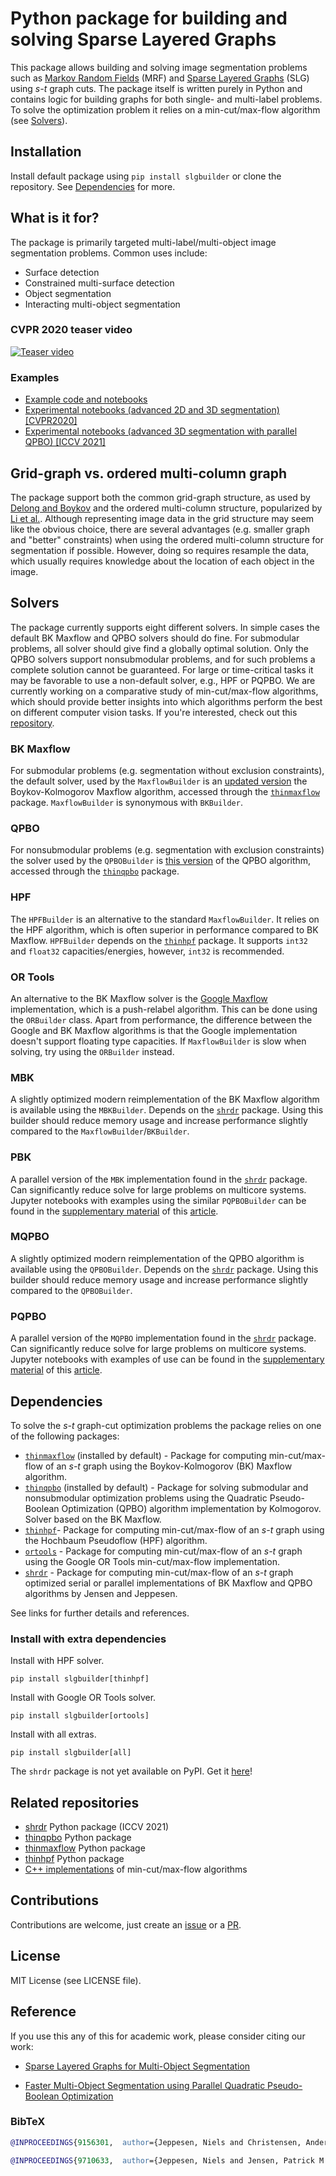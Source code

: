 # Python package for building and solving Sparse Layered Graphs
This package allows building and solving image segmentation problems such as [Markov Random Fields](https://en.wikipedia.org/wiki/Markov_random_field) (MRF) and [Sparse Layered Graphs](http://openaccess.thecvf.com/content_CVPR_2020/papers/Jeppesen_Sparse_Layered_Graphs_for_Multi-Object_Segmentation_CVPR_2020_paper.pdf) (SLG) using *s-t* graph cuts. The package itself is written purely in Python and contains logic for building graphs for both single- and multi-label problems. To solve the optimization problem it relies on a min-cut/max-flow algorithm (see [Solvers](#solvers)).

## Installation
Install default package using `pip install slgbuilder` or clone the repository. See [Dependencies](#dependencies) for more.

## What is it for?
The package is primarily targeted multi-label/multi-object image segmentation problems. Common uses include:
- Surface detection
- Constrained multi-surface detection
- Object segmentation
- Interacting multi-object segmentation

### CVPR 2020 teaser video
[![Teaser video](https://img.youtube.com/vi/CFUYuL1J85k/0.jpg)](https://www.youtube.com/watch?v=CFUYuL1J85k)

### Examples
- [Example code and notebooks](https://github.com/Skielex/slgbuilder-examples)
- [Experimental notebooks (advanced 2D and 3D segmentation) [CVPR2020]](https://doi.org/10.11583/DTU.12016941)
- [Experimental notebooks (advanced 3D segmentation with parallel QPBO) [ICCV 2021]](https://doi.org/10.5281/zenodo.5201619)

## Grid-graph vs. ordered multi-column graph
The package support both the common grid-graph structure, as used by [Delong and Boykov](https://doi.org/10.1109/ICCV.2009.5459263) and the ordered multi-column structure, popularized by [Li et al.](https://doi.org/10.1109/TPAMI.2006.19). Although representing image data in the grid structure may seem like the obvious choice, there are several advantages (e.g. smaller graph and "better" constraints) when using the ordered multi-column structure for segmentation if possible. However, doing so requires resample the data, which usually requires knowledge about the location of each object in the image.

## Solvers
The package currently supports eight different solvers. In simple cases the default BK Maxflow and QPBO solvers should do fine. For submodular problems, all solver should give find a globally optimal solution. Only the QPBO solvers support nonsubmodular problems, and for such problems a complete solution cannot be guaranteed. For large or time-critical tasks it may be favorable to use a non-default solver, e.g., HPF or PQPBO. We are currently working on a comparative study of min-cut/max-flow algorithms, which should provide better insights into which algorithms perform the best on different computer vision tasks. If you're interested, check out this [repository](https://github.com/patmjen/maxflow_algorithms).

### BK Maxflow
For submodular problems (e.g. segmentation without exclusion constraints), the default solver, used by the `MaxflowBuilder` is an [updated version](https://github.com/Skielex/maxflow) the Boykov-Kolmogorov Maxflow algorithm, accessed through the [`thinmaxflow`](https://github.com/Skielex/thinmaxflow) package. `MaxflowBuilder` is synonymous with `BKBuilder`.

### QPBO
For nonsubmodular problems (e.g. segmentation with exclusion constraints) the solver used by the `QPBOBuilder` is [this version](https://github.com/Skielex/maxflow) of the QPBO algorithm, accessed through the [`thinqpbo`](https://github.com/Skielex/thinqpbo) package.

### HPF
The `HPFBuilder` is an alternative to the standard `MaxflowBuilder`. It relies on the HPF algorithm, which is often superior in performance compared to BK Maxflow. `HPFBuilder` depends on the [`thinhpf`](https://github.com/Skielex/thinhpf) package. It supports `int32` and `float32` capacities/energies, however, `int32` is recommended.

### OR Tools
An alternative to the BK Maxflow solver is the [Google Maxflow](https://developers.google.com/optimization/flow/maxflow) implementation, which is a push-relabel algorithm. This can be done using the `ORBuilder` class. Apart from performance, the difference between the Google and BK Maxflow algorithms is that the Google implementation doesn't support floating type capacities. If `MaxflowBuilder` is slow when solving, try using the `ORBuilder` instead.

### MBK
A slightly optimized modern reimplementation of the BK Maxflow algorithm is available using the `MBKBuilder`. Depends on the [`shrdr`](https://github.com/Skielex/shrdr) package. Using this builder should reduce memory usage and increase performance slightly compared to the `MaxflowBuilder`/`BKBuilder`.

### PBK
A parallel version of the `MBK` implementation found in the [`shrdr`](https://github.com/Skielex/shrdr) package. Can significantly reduce solve for large problems on multicore systems. Jupyter notebooks with examples using the similar `PQPBOBuilder` can be found in the [supplementary material](https://doi.org/10.5281/zenodo.5201619) of this [article](https://openaccess.thecvf.com/content/ICCV2021/papers/Jeppesen_Faster_Multi-Object_Segmentation_Using_Parallel_Quadratic_Pseudo-Boolean_Optimization_ICCV_2021_paper.pdf).

### MQPBO
A slightly optimized modern reimplementation of the QPBO algorithm is available using the `QPBOBuilder`. Depends on the [`shrdr`](https://github.com/Skielex/shrdr) package. Using this builder should reduce memory usage and increase performance slightly compared to the `QPBOBuilder`.

### PQPBO
A parallel version of the `MQPBO` implementation found in the [`shrdr`](https://github.com/Skielex/shrdr) package. Can significantly reduce solve for large problems on multicore systems. Jupyter notebooks with examples of use can be found in the [supplementary material](https://doi.org/10.5281/zenodo.5201619) of this [article](https://openaccess.thecvf.com/content/ICCV2021/papers/Jeppesen_Faster_Multi-Object_Segmentation_Using_Parallel_Quadratic_Pseudo-Boolean_Optimization_ICCV_2021_paper.pdf).


## Dependencies
 To solve the *s-t* graph-cut optimization problems the package relies on one of the following packages:
- [`thinmaxflow`](https://github.com/Skielex/thinmaxflow) (installed by default) - Package for computing min-cut/max-flow of an *s-t* graph using the Boykov-Kolmogorov (BK) Maxflow algorithm.
- [`thinqpbo`](https://github.com/Skielex/thinqpbo) (installed by default) - Package for solving submodular and nonsubmodular optimization problems using the Quadratic Pseudo-Boolean Optimization (QPBO) algorithm implementation by Kolmogorov. Solver based on the BK Maxflow.
- [`thinhpf`](https://github.com/Skielex/thinhpf)- Package for computing min-cut/max-flow of an *s-t* graph using the Hochbaum Pseudoflow (HPF) algorithm.
- [`ortools`](https://github.com/google/or-tools) - Package for computing min-cut/max-flow of an *s-t* graph using the Google OR Tools min-cut/max-flow implementation.
- [`shrdr`](https://github.com/Skielex/shrdr) - Package for computing min-cut/max-flow of an *s-t* graph optimized serial or parallel implementations of BK Maxflow and QPBO algorithms by Jensen and Jeppesen.

See links for further details and references.

### Install with extra dependencies
Install with HPF solver.
```
pip install slgbuilder[thinhpf]
```
Install with Google OR Tools solver.
```
pip install slgbuilder[ortools]
```
Install with all extras.
```
pip install slgbuilder[all]
```
The `shrdr` package is not yet available on PyPI. Get it [here](https://github.com/Skielex/shrdr)!

## Related repositories
- [shrdr](https://github.com/Skielex/shrdr) Python package (ICCV 2021)
- [thinqpbo](https://github.com/Skielex/thinqpbo) Python package
- [thinmaxflow](https://github.com/Skielex/thinmaxflow) Python package
- [thinhpf](https://github.com/Skielex/thinhpf) Python package
- [C++ implementations](https://github.com/patmjen/maxflow_algorithms) of min-cut/max-flow algorithms

## Contributions
Contributions are welcome, just create an [issue](https://github.com/Skielex/slgbuilder/issues) or a [PR](https://github.com/Skielex/slgbuilder/pulls).

## License
MIT License (see LICENSE file).

## Reference
If you use this any of this for academic work, please consider citing our work:
- [Sparse Layered Graphs for Multi-Object Segmentation](http://openaccess.thecvf.com/content_CVPR_2020/papers/Jeppesen_Sparse_Layered_Graphs_for_Multi-Object_Segmentation_CVPR_2020_paper.pdf) 

- [Faster Multi-Object Segmentation using Parallel Quadratic Pseudo-Boolean Optimization](https://openaccess.thecvf.com/content/ICCV2021/papers/Jeppesen_Faster_Multi-Object_Segmentation_Using_Parallel_Quadratic_Pseudo-Boolean_Optimization_ICCV_2021_paper.pdf)



### BibTeX

``` bibtex
@INPROCEEDINGS{9156301,  author={Jeppesen, Niels and Christensen, Anders N. and Dahl, Vedrana A. and Dahl, Anders B.},  booktitle={2020 IEEE/CVF Conference on Computer Vision and Pattern Recognition (CVPR)},   title={Sparse Layered Graphs for Multi-Object Segmentation},   year={2020},  volume={},  number={},  pages={12774-12782},  doi={10.1109/CVPR42600.2020.01279}}

@INPROCEEDINGS{9710633,  author={Jeppesen, Niels and Jensen, Patrick M. and Christensen, Anders N. and Dahl, Anders B. and Dahl, Vedrana A.},  booktitle={2021 IEEE/CVF International Conference on Computer Vision (ICCV)},   title={Faster Multi-Object Segmentation using Parallel Quadratic Pseudo-Boolean Optimization},   year={2021},  volume={},  number={},  pages={6240-6249},  doi={10.1109/ICCV48922.2021.00620}}
```